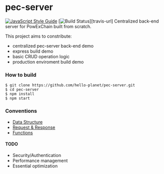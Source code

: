 # pec-server

[![JavaScript Style Guide][js-style-image ]][js-style-url]
[![Build Status][travis-image]][travis-url]
Centralized back-end server for PowExChain built from scratch.

This project aims to constribute:

* centralized pec-server back-end demo
* express build demo
* basic CRUD operation logic
* production enviroment build demo

### How to build


```shell
$ git clone https://github.com/hello-planet/pec-server.git
$ cd pec-server
$ npm install
$ npm start
```

### Conventions

* [Data Structure](doc/data.md)
* [Request & Response](doc/req\&res.md)
* [Functions](doc/func.md)

#### TODO

* Security/Authentication
* Performance management
* Essential optimization

[js-style-image ]: https://img.shields.io/badge/code_style-standard-brightgreen.svg
[js-style-url]: https://standardjs.com
[travis-image]:
[travis-url]: